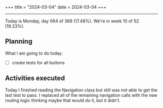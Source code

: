 +++
title = "2024-03-04"
date = 2024-03-04
+++

---

Today is Monday, day 064 of 366 (17.48%). We're in week 10 of 52 (19.23%).

## Planning

What I am going to do today:

- [ ] create tests for all buttons

## Activities executed

Today I finished reading the Navigation class but still was not able to get the last test to pass. I replaced all of the remaining navigation calls with the new routing logic thinking maybe that would do it, but it didn't.
